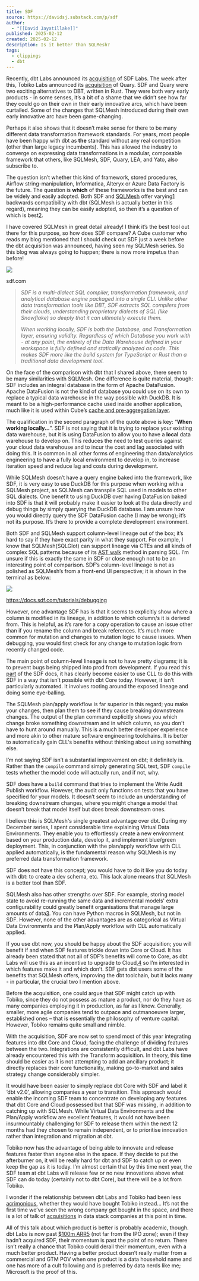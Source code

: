 ```yaml
---
title: SDF
source: https://davidsj.substack.com/p/sdf
author:
  - "[[David Jayatillake]]"
published: 2025-02-12
created: 2025-02-12
description: Is it better than SQLMesh?
tags:
  - clippings
  - dbt
---
```

Recently, dbt Labs announced its [acquisition](https://www.getdbt.com/blog/dbt-labs-acquires-sdf-labs) of SDF Labs. The week after this, Tobiko Labs announced its [acquisition](https://tobikodata.com/tobiko-acquires-quary.html) of Quary. SDF and Quary were two exciting alternatives to DBT, written in Rust. They were both very early products - in some senses, it’s a bit of a shame that we didn’t see how far they could go on their own in their early innovative arcs, which have been curtailed. Some of the changes that SQLMesh introduced during their own early innovative arc have been game-changing.

Perhaps it also shows that it doesn’t make sense for there to be many different data transformation framework standards. For years, most people have been happy with dbt as **the** standard without any real competition (other than large legacy incumbents). This has allowed the industry to converge on expressing data transformations in a modular, composable framework that others, like SQLMesh, SDF, Quary, LEA, and Yato, also subscribe to.

The question isn’t whether this kind of framework, stored procedures, Airflow string-manipulation, Informatica, Alteryx or Azure Data Factory is the future. The question is **which** of these frameworks is the best and can be widely and easily adopted. Both SDF and [SQLMesh](https://davidsj.substack.com/p/sqlmesh-init-t-dbt) offer varying[1](https://davidsj.substack.com/p/sdf#footnote-1-156780520) backwards compatibility with dbt (SQLMesh is actually better in this regard), meaning they can be easily adopted, so then it’s a question of which is best[2](https://davidsj.substack.com/p/sdf#footnote-2-156780520).

I have covered SQLMesh in great detail already! I think it’s the best tool out there for this purpose, so how does SDF compare? A Cube customer who reads my blog mentioned that I should check out SDF just a week before the dbt acquisition was announced, having seen my SQLMesh series. So this blog was always going to happen; there is now more impetus than before!

![](https://substackcdn.com/image/fetch/w_1456,c_limit,f_auto,q_auto:good,fl_progressive:steep/https%3A%2F%2Fsubstack-post-media.s3.amazonaws.com%2Fpublic%2Fimages%2F3f192471-44e7-4bec-a7dd-30ca84b2d32b_784x692.png)

sdf.com

> *SDF is a multi-dialect SQL compiler, transformation framework, and analytical database engine packaged into a single CLI. Unlike other data transformation tools like DBT, SDF extracts SQL compilers from their clouds, understanding proprietary dialects of SQL (like Snowflake) so deeply that it can ultimately execute them.*
> 
> *When working locally, SDF is both the Database, and Transformation layer, ensuring validity. Regardless of which Database you work with - at any point, the entirety of the Data Warehouse defined in your workspace is fully defined and statically analyzed as code. This makes SDF more like the build system for TypeScript or Rust than a traditional data development tool.*

On the face of the comparison with dbt that I shared above, there seem to be many similarities with SQLMesh. One difference is quite material, though: SDF includes an integral database in the form of Apache DataFusion. Apache DataFusion is not the kind of database you could use on its own to replace a typical data warehouse in the way possible with DuckDB. It is meant to be a high-performance cache used inside another application, much like it is used within Cube’s [cache and pre-aggregation layer](https://cube.dev/blog/why-cube-store-is-the-best-choice-for-storing-pre-aggregated-data).

The qualification in the second paragraph of the quote above is key: “**When working locally…**”. SDF is not saying that it is trying to replace your existing data warehouse, but it is using DataFusion to allow you to have a **local** data warehouse to develop on. This reduces the need to test queries against your cloud data warehouse and to incur the cost and lag associated with doing this. It is common in all other forms of engineering than data/analytics engineering to have a fully local environment to develop in, to increase iteration speed and reduce lag and costs during development.

While SQLMesh doesn’t have a query engine baked into the framework, like SDF, it is very easy to use DuckDB for this purpose when working with a SQLMesh project, as SQLMesh can transpile SQL used in models to other SQL dialects. One benefit to using DuckDB over having DataFusion baked into SDF is that it will probably make it easier to look at the data directly and debug things by simply querying the DuckDB database. I am unsure how you would directly query the SDF DataFusion cache (I may be wrong); it’s not its purpose. It’s there to provide a complete development environment.

Both SDF and SQLMesh support column-level lineage out of the box; it’s hard to say if they have exact parity in what they support. For example, I know that SQLMesh(SQLGlot) can support lineage via CTEs and all kinds of complex SQL patterns because of its [AST walk](https://tobikodata.com/ast_journey.html) method in parsing SQL. I’m unsure if this is exactly the same in SDF or close enough not to be an interesting point of comparison. SDF’s column-level lineage is not as polished as SQLMesh’s from a front-end UI perspective; it is shown in the terminal as below:

![](https://substackcdn.com/image/fetch/w_1456,c_limit,f_auto,q_auto:good,fl_progressive:steep/https%3A%2F%2Fsubstack-post-media.s3.amazonaws.com%2Fpublic%2Fimages%2F8ec43dab-225b-4f52-9fe2-367699acaff2_787x478.png)

https://docs.sdf.com/tutorials/debugging

However, one advantage SDF has is that it seems to explicitly show where a column is modified in its lineage, in addition to which column/s it is derived from. This is helpful, as it’s rare for a copy operation to cause an issue other than if you rename the column and break references. It’s much more common for mutation and changes to mutation logic to cause issues. When debugging, you would first check for any change to mutation logic from recently changed code.

The main point of column-level lineage is not to have pretty diagrams; it is to prevent bugs being shipped into prod from development. If you read this [part](https://docs.sdf.com/tutorials/debugging) of the SDF docs, it has clearly become easier to use CLL to do this with SDF in a way that isn’t possible with dbt Core today. However, it isn’t particularly automated. It involves rooting around the exposed lineage and doing some eye-balling.

The SQLMesh plan/apply workflow is far superior in this regard; you make your changes, then plan them to see if they cause breaking downstream changes. The output of the plan command explicitly shows you which change broke something downstream and in which column, so you don't have to hunt around manually. This is a much better developer experience and more akin to other mature software engineering toolchains. It is better to automatically gain CLL's benefits without thinking about using something else.

I’m not saying SDF isn’t a substantial improvement on dbt; it definitely is. Rather than the `compile` command simply generating SQL text, SDF `compile` tests whether the model code will actually run, and if not, why.

SDF does have a `build` command that tries to implement the Write Audit Publish workflow. However, the audit only functions on tests that you have specified for your models. It doesn’t seem to include an understanding of breaking downstream changes, where you might change a model that doesn’t break that model itself but does break downstream ones.

I believe this is SQLMesh's single greatest advantage over dbt. During my December series, I spent considerable time explaining Virtual Data Environments. They enable you to effortlessly create a new environment based on your production data, develop it, and implement blue/green deployment. This, in conjunction with the plan/apply workflow with CLL applied automatically, is the fundamental reason why SQLMesh is my preferred data transformation framework.

SDF does not have this concept; you would have to do it like you do today with dbt: to create a dev schema, etc. This lack alone means that SQLMesh is a better tool than SDF.

SQLMesh also has other strengths over SDF. For example, storing model state to avoid re-running the same data and incremental models' extra configurability could greatly benefit organisations that manage large amounts of data[3](https://davidsj.substack.com/p/sdf#footnote-3-156780520). You can have Python macros in SQLMesh, but not in SDF. However, none of the other advantages are as categorical as Virtual Data Environments and the Plan/Apply workflow with CLL automatically applied.

If you use dbt now, you should be happy about the SDF acquisition; you will benefit if and when SDF features trickle down into Core or Cloud. It has already been stated that not all of SDF’s benefits will come to Core, as dbt Labs will use this as an incentive to upgrade to Cloud,[4](https://davidsj.substack.com/p/sdf#footnote-4-156780520) so I’m interested in which features make it and which don’t. SDF gets dbt users some of the benefits that SQLMesh offers, improving the dbt toolchain, but it lacks many - in particular, the crucial two I mention above.

Before the acquisition, one could argue that SDF might catch up with Tobiko, since they do not possess as mature a product, nor do they have as many companies employing it in production, as far as I know. Generally, smaller, more agile companies tend to outpace and outmanoeuvre larger, established ones – that is essentially the philosophy of venture capital. However, Tobiko remains quite small and nimble.

With the acquisition, SDF are now set to spend most of this year integrating features into dbt Core and Cloud, facing the challenge of dividing features between the two. Integrations are consistently difficult, and dbt Labs have already encountered this with the Transform acquisition. In theory, this time should be easier as it is not attempting to add an ancillary product; it directly replaces their core functionality, making go-to-market and sales strategy change considerably simpler.

It would have been easier to simply replace dbt Core with SDF and label it ‘dbt v2.0’, allowing companies a year to transition. This approach would enable the incoming SDF team to concentrate on developing any features that dbt Core and Cloud possessed but that SDF was missing, in addition to catching up with SQLMesh. While Virtual Data Environments and the Plan/Apply workflow are excellent features, it would not have been insurmountably challenging for SDF to release them within the next 12 months had they chosen to remain independent, or to prioritise innovation rather than integration and migration at dbt.

Tobiko now has the advantage of being able to innovate and release features faster than anyone else in the space. If they decide to put the afterburner on, it will be really hard for dbt and SDF to catch up or even keep the gap as it is today. I’m almost certain that by this time next year, the SDF team at dbt Labs will release few or no new innovations above what SDF can do today (certainly not to dbt Core), but there will be a lot from Tobiko.

I wonder if the relationship between dbt Labs and Tobiko had been less [acrimonious](https://www.linkedin.com/posts/toby-mao_although-dbt-labs-banned-us-from-coalesce-activity-7241483143730319360-XBsP/), whether they would have bought Tobiko instead… It’s not the first time we’ve seen the wrong company get bought in the space, and there is a lot of talk of [acquisitions](https://www.crn.com/news/cloud/2025/snowflake-eying-purchase-of-software-startup-redpanda-report) in data stack companies at this point in time.

All of this talk about which product is better is probably academic, though. dbt Labs is now past [$100m ARR](https://www.getdbt.com/blog/dbt-labs-100m-arr-milestone)[5](https://davidsj.substack.com/p/sdf#footnote-5-156780520) (not far from the IPO zone); even if they hadn’t acquired SDF, their momentum is past the point of no return. There isn’t really a chance that Tobiko could derail their momentum, even with a much better product. Having a better product doesn’t really matter from a commercial and GTM POV when one product is a data household name and one has more of a cult following and is preferred by data nerds like me; Microsoft is the proof of this.